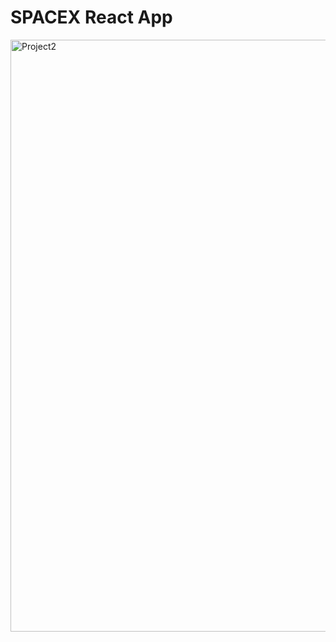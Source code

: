 # SPACEX React App

<img width="947" alt="Project2" src="https://user-images.githubusercontent.com/72973991/196941623-81b89a9e-b920-4f23-935a-6c2a9424541d.png">
